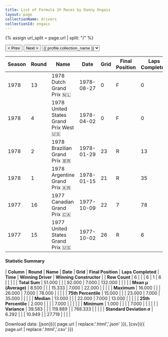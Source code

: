 ```yaml
---
title: List of Formula 1® Races by Danny Ongais
layout: page
collectionName: drivers
collectionId: ongais
---
```


{% assign url_split = page.url | split: "/" %}
<div id="collection-navigation">
<button onclick="selector.options[selector.selectedIndex-1].value && (window.location = selector.options[selector.selectedIndex-1].value);">&lt; Prev</button>
<button onclick="selector.options[selector.selectedIndex+1].value && (window.location = selector.options[selector.selectedIndex+1].value);">Next &gt;</button>
<select id="selector" onchange="this.options[this.selectedIndex].value && (window.location = this.options[this.selectedIndex].value);">
  {% for collectionId in site.data[page.collectionName].refs %}
    {% if collectionId == page.collectionId %}
      {% assign selected = "selected" %}
    {% else %}
      {% assign selected = "" %}
    {% endif %}
    {% assign profile = site.data[page.collectionName][collectionId].profile %}
    <option value="/f1/{{ page.collectionName }}/{{ collectionId }}/{{ url_split[4] }}" {{ selected }}>{{ profile.collection_name }}</option>
  {% endfor %}
</select>
</div>

| Season | Round | Name | Date | Grid | Final Position | Laps Completed | Time | Winning Driver | Winning Constructor |
|--|--|--|--|--|--|--|--|--|--|
| 1978 | 13 | 1978 Dutch Grand Prix 🇳🇱 | 1978-08-27 | 0 | F | 0 |   | Mario Andretti 🇺🇸 | Team Lotus 🇬🇧 |
| 1978 | 4 | 1978 United States Grand Prix West 🇺🇸 | 1978-04-02 | 0 | F | 0 |   | Carlos Reutemann 🇦🇷 | Ferrari 🇮🇹 |
| 1978 | 2 | 1978 Brazilian Grand Prix 🇧🇷 | 1978-01-29 | 23 | R | 13 |   | Carlos Reutemann 🇦🇷 | Ferrari 🇮🇹 |
| 1978 | 1 | 1978 Argentine Grand Prix 🇦🇷 | 1978-01-15 | 21 | R | 35 |   | Mario Andretti 🇺🇸 | Team Lotus 🇬🇧 |
| 1977 | 16 | 1977 Canadian Grand Prix 🇨🇦 | 1977-10-09 | 22 | 7 | 78 |   | Jody Scheckter 🇿🇦 | Wolf 🇨🇦 |
| 1977 | 15 | 1977 United States Grand Prix 🇺🇸 | 1977-10-02 | 26 | R | 6 |   | James Hunt 🇬🇧 | McLaren 🇬🇧 |

#### Statistic Summary

| **Column** | **Round** | **Name** | **Date** | **Grid** | **Final Position** | **Laps Completed** | **Time** | **Winning Driver** | **Winning Constructor** |
| **Row Count** | 6 |  |  | 6 | 1 | 6 |  |  |  |
| **Total Sum** | 51.000 |  |  | 92.000 | 7.000 | 132.000 |  |  |  |
| **Mean μ (Average)** | 8.500 |  |  | 15.333 | 7.000 | 22.000 |  |  |  |
| **Maximum** | 16.000 |  |  | 26.000 | 7.000 | 78.000 |  |  |  |
| **75th Percentile** | 15.000 |  |  | 23.000 | 7.000 | 35.000 |  |  |  |
| **Median** | 13.000 |  |  | 22.000 | 7.000 | 13.000 |  |  |  |
| **25th Percentile** | 2.000 |  |  |  | 7.000 |  |  |  |  |
| **Minimum** | 1.000 |  |  |  | 7.000 |  |  |  |  |
| **Variance** | 39.583 |  |  | 119.889 |  | 768.333 |  |  |  |
| **Standard Deviation σ** | 6.292 |  |  | 10.949 |  | 27.719 |  |  |  |

Download data: [json]({{ page.url | replace:'.html','.json' }}), [csv]({{ page.url | replace:'.html','.csv' }})
